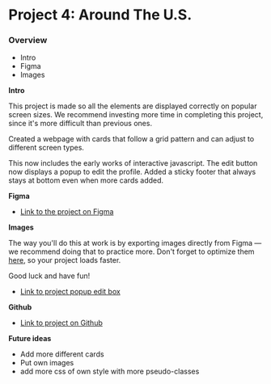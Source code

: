 # Project 4: Around The U.S.

### Overview  

* Intro  
* Figma  
* Images  
  
**Intro**
  
This project is made so all the elements are displayed correctly on popular screen sizes. We recommend investing more time in completing this project, since it's more difficult than previous ones.

Created a webpage with cards that follow a grid pattern and can adjust to different screen types.

This now includes the early works of interactive javascript. The edit button now displays a popup to edit the profile. Added a sticky footer that always stays at bottom even when more cards added.
  
**Figma**  
  
* [Link to the project on Figma](https://www.figma.com/file/ii4xxsJ0ghevUOcssTlHZv/Sprint-3%3A-Around-the-US?node-id=0%3A1)  
  
**Images**  
  
The way you'll do this at work is by exporting images directly from Figma — we recommend doing that to practice more. Don't forget to optimize them [here](https://tinypng.com/), so your project loads faster. 
  
Good luck and have fun!

* [Link to project popup edit box](https://github.com/kd7yuen/se_project_aroundtheus/blob/main/images/project_demo/modal_popup.png)

**Github**

* [Link to project on Github](https://kd7yuen.github.io/se_project_aroundtheus/)

**Future ideas**

* Add more different cards
* Put own images
* add more css of own style with more pseudo-classes